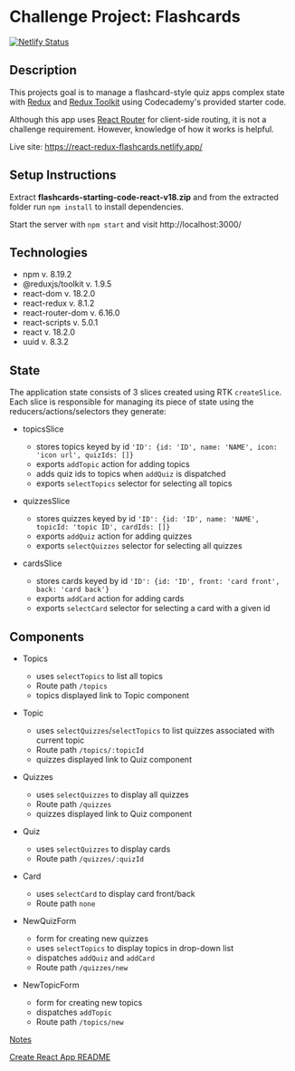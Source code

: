 # Challenge Project: Flashcards

[![Netlify Status](https://api.netlify.com/api/v1/badges/3e2e7697-379d-4738-a740-6f086429bc11/deploy-status)](https://app.netlify.com/sites/react-redux-flashcards/deploys)

## Description
This projects goal is to manage a flashcard-style quiz apps complex state with [Redux](https://redux.js.org/) and [Redux Toolkit](https://redux-toolkit.js.org/) using Codecademy's provided starter code. 

Although this app uses [React Router](https://reactrouter.com/en/main) for client-side routing, it is not a challenge requirement. However, knowledge of how it works is helpful.

Live site: https://react-redux-flashcards.netlify.app/

## Setup Instructions
Extract __flashcards-starting-code-react-v18.zip__ and from the extracted folder run `npm install` to install dependencies.  

Start the server with `npm start` and visit http://localhost:3000/ 

## Technologies

* npm v. 8.19.2
* @reduxjs/toolkit v. 1.9.5
* react-dom v. 18.2.0
* react-redux v. 8.1.2
* react-router-dom v. 6.16.0
* react-scripts v. 5.0.1
* react v. 18.2.0
* uuid v. 8.3.2

## State
The application state consists of 3 slices created using RTK `createSlice`. Each slice is responsible for managing its piece of state using the reducers/actions/selectors they generate:

* topicsSlice
  * stores topics keyed by id `'ID': {id: 'ID', name: 'NAME', icon: 'icon url', quizIds: []}`
  * exports `addTopic` action for adding topics
  * adds quiz ids to topics when `addQuiz` is dispatched
  * exports `selectTopics` selector for selecting all topics

* quizzesSlice
  * stores quizzes keyed by id `'ID': {id: 'ID', name: 'NAME', topicId: 'topic ID', cardIds: []}`
  * exports `addQuiz` action for adding quizzes
  * exports `selectQuizzes` selector for selecting all quizzes

* cardsSlice
  * stores cards keyed by id `'ID': {id: 'ID', front: 'card front', back: 'card back'}`
  * exports `addCard` action for adding cards
  * exports `selectCard` selector for selecting a card with a given id

## Components

* Topics
  * uses `selectTopics` to list all topics
  * Route path `/topics`
  * topics displayed link to Topic component

* Topic
  * uses `selectQuizzes`/`selectTopics` to list quizzes associated with current topic
  * Route path `/topics/:topicId`
  * quizzes displayed link to Quiz component


* Quizzes
  * uses `selectQuizzes` to display all quizzes
  * Route path `/quizzes`
  * quizzes displayed link to Quiz component

* Quiz
  * uses `selectQuizzes` to display cards 
  * Route path `/quizzes/:quizId`

* Card
  * uses `selectCard` to display card front/back
  * Route path `none`

* NewQuizForm
  * form for creating new quizzes 
  * uses `selectTopics` to display topics in drop-down list
  * dispatches `addQuiz` and `addCard`
  * Route path `/quizzes/new`

* NewTopicForm
  * form for creating new topics
  * dispatches `addTopic`
  * Route path `/topics/new`


[Notes](./notes.md)

[Create React App README](create-react-app-readme.md)
